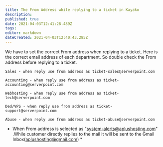 ```yaml
---
title: The From Address while replying to a ticket in Kayako
description: 
published: true
date: 2021-04-03T12:41:28.489Z
tags: 
editor: markdown
dateCreated: 2021-04-03T12:40:43.285Z
---
```


We have to set the correct From address when replying to a ticket. Here is the correct email address of each department. So double check the From address before replying to a ticket.

    Sales - when reply use from address as ticket-sales@serverpoint.com

    Accounting - when reply use from address as ticket-accounting@serverpoint.com

    Webhosting - when reply use from address as ticket-tech@serverpoint.com

    Ded/VPS - when reply use from address as ticket-support@serverpoint.com

    Abuse - when reply use from address as ticket-abuse@serverpoint.com



*  When From address is selected as "system-alerts@aplushosting.com" .While customer directly replies to the mail it will be sent to the Gmail Inbox(aplushosting@gmail.com) *